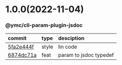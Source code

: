 <a name="1.0.0"></a>
# 1.0.0(2022-11-04)
### @ymc/cli-param-plugin-jsdoc
commit|type|desciption
:----|:----|:----
[5fa2e444f](https://github.com/ymc-github/js-idea/commit/15fa2e444f25207323ba3d3cfe63285efe0a8a46)|style|lin code
[6874dc71a](https://github.com/ymc-github/js-idea/commit/96874dc71a2f66d1ae644e079f0566c92f89334d)|feat|param to jsdoc typedef